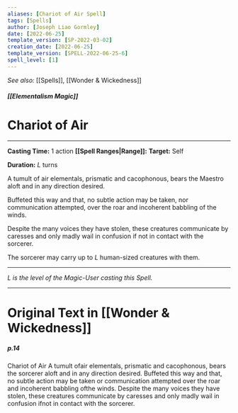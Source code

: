 ```yaml
---
aliases: [Chariot of Air Spell]
tags: [Spells]
author: [Joseph Liao Gormley]
date: [2022-06-25]
template_version: [SP-2022-03-02]
creation_date: [2022-06-25]
template_version: [SPELL-2022-06-25-6]
spell_level: [1]
---
```

*See also:* [[Spells]], [[Wonder & Wickedness]]
##### [[Elementalism Magic]]
# Chariot of Air
___
**Casting Time:** 1 action
**[[Spell Ranges|Range]]:** 
**Target:** Self

**Duration:** $L$ turns

A tumult of air elementals, prismatic and cacophonous, bears the Maestro aloft and in any direction desired.

Buffeted this way and that, no subtle action may be taken, nor communication attempted, over the roar and incoherent babbling of the winds.

Despite the many voices they have stolen, these creatures communicate by caresses and only madly wail in confusion if not in contact with the sorcerer. 

The sorcerer may carry up to $L$ human-sized creatures with them.

---
*$L$ is the level of the Magic-User casting this Spell.*
___
# Original Text in [[Wonder & Wickedness]]
##### p.14
Chariot of Air
A tumult ofair elementals, prismatic and cacophonous,
bears the sorcerer aloft and in any direction desired.
Buffeted this way and that, no subtle action may be taken or
communication attempted over the roar and incoherent
babbling ofthe winds. Despite the many voices they have
stolen, these creatures communicate by caresses and only
madly wail in confusion ifnot in contact with the sorcerer. 

